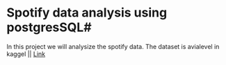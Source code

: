 # Spotify data analysis using postgresSQL#
In this project  we will analysize the spotify data.
The dataset is avialevel in kaggel || [Link](https://www.kaggle.com/datasets/sanjanchaudhari/spotify-dataset)
